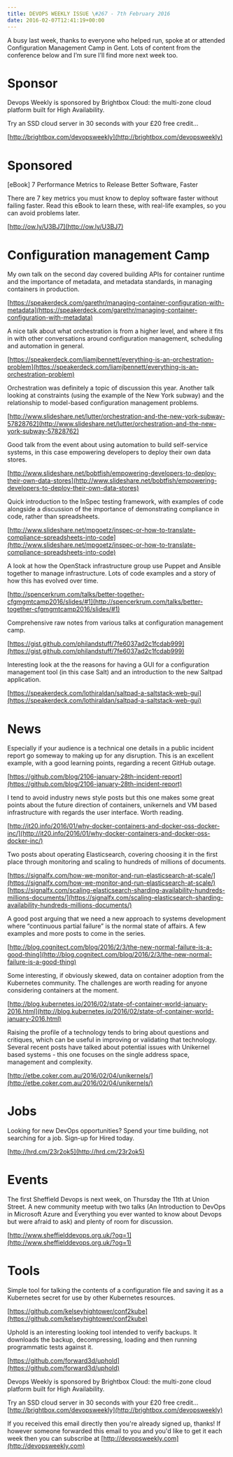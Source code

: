 ```yaml
---
title: DEVOPS WEEKLY ISSUE \#267 - 7th February 2016 
date: 2016-02-07T12:41:19+00:00
---
```


A busy last week, thanks to everyone who helped run, spoke at or attended Configuration Management Camp in Gent. Lots of content from the conference below and I’m sure I’ll find more next week too.


Sponsor
======

Devops Weekly is sponsored by Brightbox Cloud: the multi-zone cloud platform built for High Availability.

Try an SSD cloud server in 30 seconds with your £20 free credit…

[http://brightbox.com/devopsweekly](http://brightbox.com/devopsweekly)


Sponsored
========

[eBook] 7 Performance Metrics to Release Better Software, Faster

There are 7 key metrics you must know to deploy software faster without failing faster. Read this eBook to learn these, with real-life examples, so you can avoid problems later.

[http://ow.ly/U3BJ7](http://ow.ly/U3BJ7)


Configuration management Camp
==========================

My own talk on the second day covered building APIs for container runtime and the importance of metadata, and metadata standards, in managing containers in production.

[https://speakerdeck.com/garethr/managing-container-configuration-with-metadata](https://speakerdeck.com/garethr/managing-container-configuration-with-metadata)


A nice talk about what orchestration is from a higher level, and where it fits in with other conversations around configuration management, scheduling and automation in general.

[https://speakerdeck.com/liamjbennett/everything-is-an-orchestration-problem](https://speakerdeck.com/liamjbennett/everything-is-an-orchestration-problem)


Orchestration was definitely a topic of discussion this year. Another talk looking at constraints (using the example of the New York subway) and the relationship to model-based configuration management problems.

[http://www.slideshare.net/lutter/orchestration-and-the-new-york-subway-57828762](http://www.slideshare.net/lutter/orchestration-and-the-new-york-subway-57828762)


Good talk from the event about using automation to build self-service systems, in this case empowering developers to deploy their own data stores.

[http://www.slideshare.net/bobtfish/empowering-developers-to-deploy-their-own-data-stores](http://www.slideshare.net/bobtfish/empowering-developers-to-deploy-their-own-data-stores)


Quick introduction to the InSpec testing framework, with examples of code alongside a discussion of the importance of demonstrating compliance in code, rather than spreadsheets.

[http://www.slideshare.net/mpgoetz/inspec-or-how-to-translate-compliance-spreadsheets-into-code](http://www.slideshare.net/mpgoetz/inspec-or-how-to-translate-compliance-spreadsheets-into-code)


A look at how the OpenStack infrastructure group use Puppet and Ansible together to manage infrastructure. Lots of code examples and a story of how this has evolved over time.

[http://spencerkrum.com/talks/better-together-cfgmgmtcamp2016/slides/#1](http://spencerkrum.com/talks/better-together-cfgmgmtcamp2016/slides/#1)


Comprehensive raw notes from various talks at configuration management camp.

[https://gist.github.com/philandstuff/7fe6037ad2c1fcdab999](https://gist.github.com/philandstuff/7fe6037ad2c1fcdab999)


Interesting look at the the reasons for having a GUI for a configuration management tool (in this case Salt) and an introduction to the new Saltpad application.

[https://speakerdeck.com/lothiraldan/saltpad-a-saltstack-web-gui](https://speakerdeck.com/lothiraldan/saltpad-a-saltstack-web-gui)


News
====

Especially if your audience is a technical one details in a public incident report go someway to making up for any disruption. This is an excellent example, with a good learning points, regarding a recent GitHub outage.

[https://github.com/blog/2106-january-28th-incident-report](https://github.com/blog/2106-january-28th-incident-report)


I tend to avoid industry news style posts but this one makes some great points about the future direction of containers, unikernels and VM based infrastructure with regards the user interface. Worth reading.

[http://it20.info/2016/01/why-docker-containers-and-docker-oss-docker-inc/](http://it20.info/2016/01/why-docker-containers-and-docker-oss-docker-inc/)


Two posts about operating Elasticsearch, covering choosing it in the first place through monitoring and scaling to hundreds of millions of documents.

[https://signalfx.com/how-we-monitor-and-run-elasticsearch-at-scale/](https://signalfx.com/how-we-monitor-and-run-elasticsearch-at-scale/)
[https://signalfx.com/scaling-elasticsearch-sharding-availability-hundreds-millions-documents/](https://signalfx.com/scaling-elasticsearch-sharding-availability-hundreds-millions-documents/)


A good post arguing that we need a new approach to systems development where “continuous partial failure” is the normal state of affairs. A few examples and more posts to come in the series.

[http://blog.cognitect.com/blog/2016/2/3/the-new-normal-failure-is-a-good-thing](http://blog.cognitect.com/blog/2016/2/3/the-new-normal-failure-is-a-good-thing)


Some interesting, if obviously skewed, data on container adoption from the Kubernetes community. The challenges are worth reading for anyone considering containers at the moment.

[http://blog.kubernetes.io/2016/02/state-of-container-world-january-2016.html](http://blog.kubernetes.io/2016/02/state-of-container-world-january-2016.html)


Raising the profile of a technology tends to bring about questions and critiques, which can be useful in improving or validating that technology. Several recent posts have talked about potential issues with Unikernel based systems - this one focuses on the single address space, management and complexity.

[http://etbe.coker.com.au/2016/02/04/unikernels/](http://etbe.coker.com.au/2016/02/04/unikernels/)


Jobs
====

Looking for new DevOps opportunities? Spend your time building, not searching for a job. Sign-up for Hired today.

[http://hrd.cm/23r2ok5](http://hrd.cm/23r2ok5)


Events
======

The first Sheffield Devops is next week, on Thursday the 11th at Union Street. A new community meetup with two talks (An Introduction to DevOps in Microsoft Azure and Everything you ever wanted to know about Devops but were afraid to ask) and plenty of room for discussion.

[http://www.sheffielddevops.org.uk/?og=1](http://www.sheffielddevops.org.uk/?og=1)


Tools
=====

Simple tool for talking the contents of a configuration file and saving it as a Kubernetes secret for use by other Kubernetes resources.

[https://github.com/kelseyhightower/conf2kube](https://github.com/kelseyhightower/conf2kube)


Uphold is an interesting looking tool intended to verify backups. It downloads the backup, decompressing, loading and then running programmatic tests against it.

[https://github.com/forward3d/uphold](https://github.com/forward3d/uphold)


Devops Weekly is sponsored by Brightbox Cloud: the multi-zone cloud platform built for High Availability.

Try an SSD cloud server in 30 seconds with your £20 free credit…
[http://brightbox.com/devopsweekly](http://brightbox.com/devopsweekly)


If you received this email directly then you're already signed up, thanks! If however someone forwarded this email to you and you'd like to get it each week then you can subscribe at [http://devopsweekly.com](http://devopsweekly.com)

